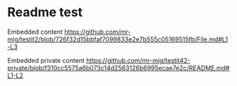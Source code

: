 # Readme test

Embedded content
https://github.com/mr-mig/testit2/blob/726f32d15bbfaf7099833e2e7b555c05169515fb/File.md#L1-L3

Embedded private content
https://github.com/mr-mig/testit42-private/blob/f310cc5575a6b073c14d2563126b6995ecae7e2c/README.md#L1-L2
